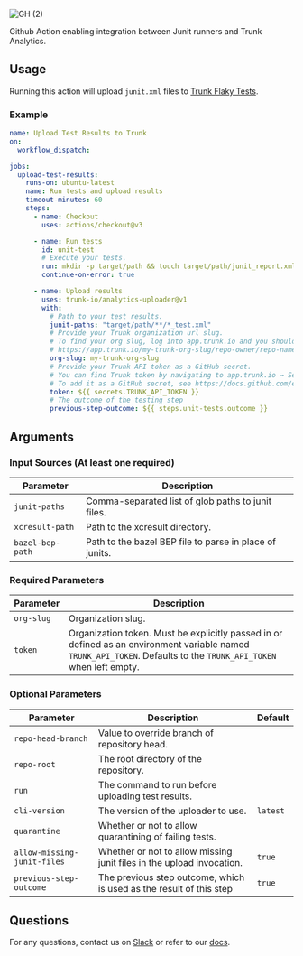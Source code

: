![GH (2)](https://github.com/trunk-io/analytics-uploader/assets/1265982/5475373b-937c-4455-bcde-5629d51c9f95)

Github Action enabling integration between Junit runners and Trunk Analytics.

## Usage

Running this action will upload `junit.xml` files to [Trunk Flaky Tests](https://docs.trunk.io/flaky-tests).

### Example

```yaml
name: Upload Test Results to Trunk
on:
  workflow_dispatch:

jobs:
  upload-test-results:
    runs-on: ubuntu-latest
    name: Run tests and upload results
    timeout-minutes: 60
    steps:
      - name: Checkout
        uses: actions/checkout@v3

      - name: Run tests
        id: unit-test
        # Execute your tests.
        run: mkdir -p target/path && touch target/path/junit_report.xml
        continue-on-error: true

      - name: Upload results
        uses: trunk-io/analytics-uploader@v1
        with:
          # Path to your test results.
          junit-paths: "target/path/**/*_test.xml"
          # Provide your Trunk organization url slug.
          # To find your org slug, log into app.trunk.io and you should be redirected to a URL like:
          # https://app.trunk.io/my-trunk-org-slug/repo-owner/repo-name/ci-analytics
          org-slug: my-trunk-org-slug
          # Provide your Trunk API token as a GitHub secret.
          # You can find Trunk token by navigating to app.trunk.io → Settings → Manage Organization → Organization API Token → View.
          # To add it as a GitHub secret, see https://docs.github.com/en/actions/security-guides/using-secrets-in-github-actions.
          token: ${{ secrets.TRUNK_API_TOKEN }}
          # The outcome of the testing step
          previous-step-outcome: ${{ steps.unit-tests.outcome }}
```

## Arguments

### Input Sources (At least one required)

| Parameter        | Description                                             |
| ---------------- | ------------------------------------------------------- |
| `junit-paths`    | Comma-separated list of glob paths to junit files.      |
| `xcresult-path`  | Path to the xcresult directory.                         |
| `bazel-bep-path` | Path to the bazel BEP file to parse in place of junits. |

### Required Parameters

| Parameter  | Description                                                                                                                                                        |
| ---------- | ------------------------------------------------------------------------------------------------------------------------------------------------------------------ |
| `org-slug` | Organization slug.                                                                                                                                                 |
| `token`    | Organization token. Must be explicitly passed in or defined as an environment variable named `TRUNK_API_TOKEN`. Defaults to the `TRUNK_API_TOKEN` when left empty. |

### Optional Parameters

| Parameter                   | Description                                                           | Default  |
| --------------------------- | --------------------------------------------------------------------- | -------- |
| `repo-head-branch`          | Value to override branch of repository head.                          |          |
| `repo-root`                 | The root directory of the repository.                                 |          |
| `run`                       | The command to run before uploading test results.                     |          |
| `cli-version`               | The version of the uploader to use.                                   | `latest` |
| `quarantine`                | Whether or not to allow quarantining of failing tests.                |          |
| `allow-missing-junit-files` | Whether or not to allow missing junit files in the upload invocation. | `true`   |
| `previous-step-outcome`     | The previous step outcome, which is used as the result of this step   | `true`   |

## Questions

For any questions, contact us on [Slack](https://slack.trunk.io/) or refer to our [docs](https://docs.trunk.io/flaky-tests/get-started).
